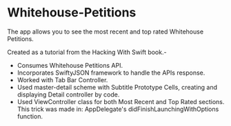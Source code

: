 # Whitehouse-Petitions
The app allows you to see the most recent and top rated Whitehouse Petitions.

Created as a tutorial from the Hacking With Swift book.-

- Consumes Whitehouse Petitions API.
- Incorporates SwiftyJSON framework to handle the APIs response.
- Worked with Tab Bar Controller.
- Used master-detail scheme with Subtitle Prototype Cells, creating and displaying Detail controller by code.
- Used ViewController class for both Most Recent and Top Rated sections. This trick was made in: AppDelegate's didFinishLaunchingWithOptions function.
